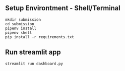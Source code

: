 ## Setup Environtment - Shell/Terminal

```
mkdir submission  
cd submission  
pipenv install  
pipenv shell  
pip install -r requirements.txt  
```

## Run streamlit app

```
streamlit run dashboard.py
```
